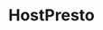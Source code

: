 ---
facebook: http://facebook.com/hostpresto
googleplus: https://plus.google.com/115779370025107400860
instagram: https://instagram.com/hostpresto
logohandle: hostpresto
pinterest: https://pinterest.com/hostpresto
sort: hostpresto
title: HostPresto
twitter: https://x.com/hostpresto
website: https://hostpresto.com/
---